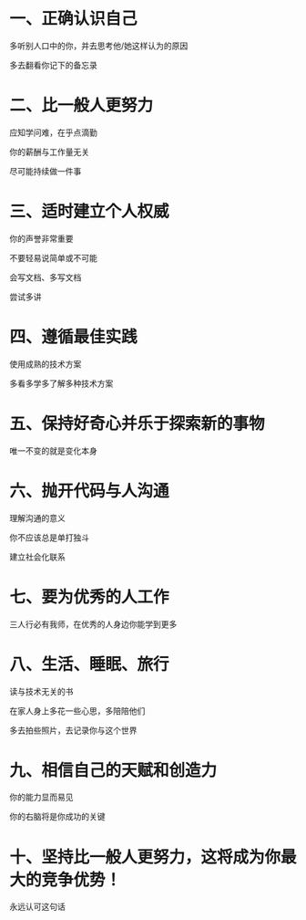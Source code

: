 # 一、正确认识自己
  
  多听别人口中的你，并去思考他/她这样认为的原因

  多去翻看你记下的备忘录

# 二、比一般人更努力

  应知学问难，在乎点滴勤

  你的薪酬与工作量无关

  尽可能持续做一件事

# 三、适时建立个人权威

  你的声誉非常重要

  不要轻易说简单或不可能

  会写文档、多写文档

  尝试多讲

# 四、遵循最佳实践

  使用成熟的技术方案

  多看多学多了解多种技术方案

# 五、保持好奇心并乐于探索新的事物

  唯一不变的就是变化本身

# 六、抛开代码与人沟通

  理解沟通的意义

  你不应该总是单打独斗

  建立社会化联系

# 七、要为优秀的人工作

  三人行必有我师，在优秀的人身边你能学到更多

# 八、生活、睡眠、旅行

  读与技术无关的书

  在家人身上多花一些心思，多陪陪他们

  多去拍些照片，去记录你与这个世界

# 九、相信自己的天赋和创造力

  你的能力显而易见

  你的右脑将是你成功的关键

# 十、坚持比一般人更努力，这将成为你最大的竞争优势！

  永远认可这句话






  <!-- docsify serve -->